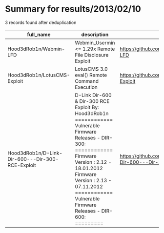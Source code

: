 
# Summary for results/2013/02/10
    
3 records found after deduplication

| full_name | description | html_url | matched_list | matched_count | pushed_at | size | stargazers_count | language | forks_count |
|--------------------------------------------------|------------------------------------------------------------------------------------------------------------------------------------------------------------------------------------------------------------------------------------------------------------------|---------------------------------------------------------------------|----------------------------------------------------|-----------------|---------------------------|--------|--------------------|------------|---------------|
| Hood3dRob1n/Webmin-LFD | Webmin_Usermin <= 1.29x Remote File Disclosure Exploit | https://github.com/Hood3dRob1n/Webmin-LFD | ['exploit'] | 1 | 2013-02-10 22:47:36+00:00 | 104 | 3 | Shell | 1 |
| Hood3dRob1n/LotusCMS-Exploit | LotusCMS 3.0 eval() Remote Command Execution | https://github.com/Hood3dRob1n/LotusCMS-Exploit | ['exploit'] | 1 | 2013-02-10 22:56:14+00:00 | 108 | 10 | Ruby | 9 |
| Hood3dRob1n/D-Link-Dir-600---Dir-300-RCE-Exploit | D-Link Dir-600 & Dir-300 RCE Exploit By: Hood3dRob1n ============ Vulnerable Firmware Releases - DIR-300: ============ Firmware Version : 2.12 - 18.01.2012 Firmware Version : 2.13 - 07.11.2012 ============ Vulnerable Firmware Releases - DIR-600: ========= | https://github.com/Hood3dRob1n/D-Link-Dir-600---Dir-300-RCE-Exploit | ['exploit', 'rce', 'rce poc', 'vulnerability poc'] | 4 | 2013-02-10 23:05:52+00:00 | 108 | 4 | Ruby | 3 |
